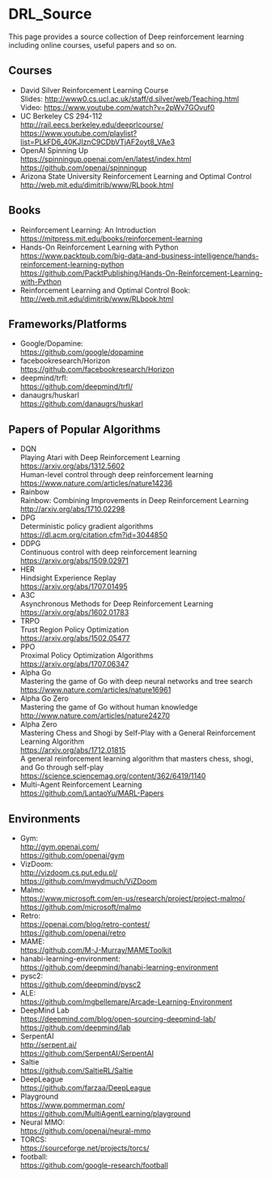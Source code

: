 # DRL_Source
This page provides a source collection of Deep reinforcement learning including online courses, useful papers and so on.
## Courses
* David Silver Reinforcement Learning Course <br>
Slides: http://www0.cs.ucl.ac.uk/staff/d.silver/web/Teaching.html<br>
Video: https://www.youtube.com/watch?v=2pWv7GOvuf0
* UC Berkeley CS 294-112<br>
http://rail.eecs.berkeley.edu/deeprlcourse/<br>
https://www.youtube.com/playlist?list=PLkFD6_40KJIznC9CDbVTjAF2oyt8_VAe3<br>
* OpenAI Spinning Up<br>
https://spinningup.openai.com/en/latest/index.html<br>
https://github.com/openai/spinningup<br>
* Arizona State University Reinforcement Learning and Optimal Control<br>
http://web.mit.edu/dimitrib/www/RLbook.html
## Books
* Reinforcement Learning: An Introduction<br>
https://mitpress.mit.edu/books/reinforcement-learning<br>
* Hands-On Reinforcement Learning with Python<br>
https://www.packtpub.com/big-data-and-business-intelligence/hands-reinforcement-learning-python<br>
https://github.com/PacktPublishing/Hands-On-Reinforcement-Learning-with-Python<br>
* Reinforcement Learning and Optimal Control Book:<br>
http://web.mit.edu/dimitrib/www/RLbook.html<br>
## Frameworks/Platforms
* Google/Dopamine:<br>
https://github.com/google/dopamine<br>
* facebookresearch/Horizon<br>
https://github.com/facebookresearch/Horizon <br>
* deepmind/trfl:<br>
https://github.com/deepmind/trfl/ <br>
* danaugrs/huskarl<br>
https://github.com/danaugrs/huskarl
## Papers of Popular Algorithms
* DQN<br>
Playing Atari with Deep Reinforcement Learning<br>
https://arxiv.org/abs/1312.5602<br>
Human-level control through deep reinforcement learning<br>
https://www.nature.com/articles/nature14236<br>
* Rainbow<br>
Rainbow: Combining Improvements in Deep Reinforcement Learning<br>
http://arxiv.org/abs/1710.02298<br>
* DPG<br>
Deterministic policy gradient algorithms<br>
	https://dl.acm.org/citation.cfm?id=3044850<br>
* DDPG<br>
Continuous control with deep reinforcement learning<br>
https://arxiv.org/abs/1509.02971<br>
* HER <br>
Hindsight Experience Replay<br>
	https://arxiv.org/abs/1707.01495<br>
* A3C<br>
Asynchronous Methods for Deep Reinforcement Learning<br>
https://arxiv.org/abs/1602.01783<br>
* TRPO<br>
Trust Region Policy Optimization <br>
https://arxiv.org/abs/1502.05477<br>
* PPO<br>
Proximal Policy Optimization Algorithms <br>
https://arxiv.org/abs/1707.06347<br>
* Alpha Go<br>
Mastering the game of Go with deep neural networks and tree search<br>
	https://www.nature.com/articles/nature16961<br>
* Alpha Go Zero<br>
Mastering the game of Go without human knowledge<br>
http://www.nature.com/articles/nature24270<br>
* Alpha Zero<br>
Mastering Chess and Shogi by Self-Play with a General Reinforcement Learning Algorithm<br>
https://arxiv.org/abs/1712.01815<br>
A general reinforcement learning algorithm that masters chess, shogi, and Go through self-play<br>
https://science.sciencemag.org/content/362/6419/1140<br>
* Multi-Agent Reinforcement Learning<br>
https://github.com/LantaoYu/MARL-Papers<br>

## Environments
* Gym: <br>
http://gym.openai.com/<br>
https://github.com/openai/gym<br>
* VizDoom: <br>
http://vizdoom.cs.put.edu.pl/<br>
https://github.com/mwydmuch/ViZDoom<br>
* Malmo: <br>
https://www.microsoft.com/en-us/research/project/project-malmo/<br>
https://github.com/microsoft/malmo<br>
* Retro: <br>
https://openai.com/blog/retro-contest/<br>
https://github.com/openai/retro<br>
* MAME: <br>
https://github.com/M-J-Murray/MAMEToolkit<br>
* hanabi-learning-environment: <br>
https://github.com/deepmind/hanabi-learning-environment<br>
* pysc2: <br>
https://github.com/deepmind/pysc2<br>
* ALE:<br>
https://github.com/mgbellemare/Arcade-Learning-Environment<br>
* DeepMind Lab<br>
https://deepmind.com/blog/open-sourcing-deepmind-lab/<br>
https://github.com/deepmind/lab<br>
* SerpentAI<br>
http://serpent.ai/<br>
https://github.com/SerpentAI/SerpentAI<br>
* Saltie<br>
https://github.com/SaltieRL/Saltie<br>
* DeepLeague<br>
https://github.com/farzaa/DeepLeague<br>
* Playground<br>
https://www.pommerman.com/<br>
https://github.com/MultiAgentLearning/playground<br>
* Neural MMO: <br>
https://github.com/openai/neural-mmo<br>
* TORCS:<br>
https://sourceforge.net/projects/torcs/<br>
* football:<br>
https://github.com/google-research/football<br>
